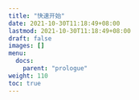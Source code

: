 ```yaml
---
title: "快速开始"
date: 2021-10-30T11:18:49+08:00
lastmod: 2021-10-30T11:18:49+08:00
draft: false
images: []
menu:
  docs:
    parent: "prologue"
weight: 110
toc: true
---
```

